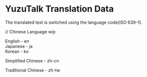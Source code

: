 # YuzuTalk Translation Data

The translated text is switched using the language code(ISO 639-1).

// Chinese Language wip

English - en  
Japanese - ja  
Korean - ko  

Simplified Chinese - zh-cn

Traditional Chinese - zh-tw

